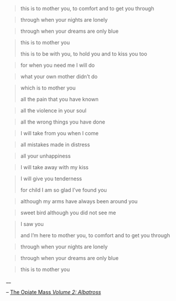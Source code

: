 > this is to mother you, to comfort and to get you through

> through when your nights are lonely

> through when your dreams are only blue

> this is to mother you
> 
> 
> 
> 
> 
> this is to be with you, to hold you and to kiss you too

> for when you need me I will do

> what your own mother didn&#8217;t do

> which is to mother you
> 
> 
> 
> 
> 
> all the pain that you have known

> all the violence in your soul

> all the wrong things you have done

> I will take from you when I come

> all mistakes made in distress

> all your unhappiness

> I will take away with my kiss

> I will give you tenderness
> 
> 
> 
> 
> 
> for child I am so glad I&#8217;ve found you

> although my arms have always been around you

> sweet bird although you did not see me

> I saw you
> 
> 
> 
> 
> 
> and I&#8217;m here to mother you, to comfort and to get you through

> through when your nights are lonely

> through when your dreams are only blue

> this is to mother you



__

&#8211; <a title="This Is To Mother You" href="http://theopiatemass.bandcamp.com/track/this-is-to-mother-you" target="_blank">The Opiate Mass <em>Volume 2: Albatross </em></a>